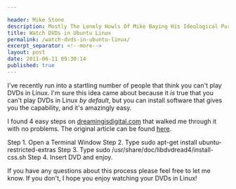 ```yaml
---

header: Mike Stone
description: Mostly The Lonely Howls Of Mike Baying His Ideological Purity At The Moon
title: Watch DVDs in Ubuntu Linux
permalink: /watch-dvds-in-ubuntu-linux/
excerpt_separator: <!--more-->
layout: post
date: 2011-06-11 09:30:14
published: true
---
```



I've recently run into a startling number of people that think you can't play DVDs in Linux. I'm sure this idea came about because it _is_ true that you can't play DVDs in Linux _by default_, but you can install software that gives you the capability, and it's amazingly easy.

<!--more-->

I found 4 easy steps on [dreamingisdigital.com](http://www.dreamingisdigital.com/) that walked me through it with no problems. The original article can be found [here](http://www.dreamingisdigital.com/2011/05/13/how-to-play-dvds-in-ubuntu-11-04/).

Step 1. Open a Terminal Window Step 2. Type sudo apt-get install ubuntu-restricted-extras Step 3. Type sudo /usr/share/doc/libdvdread4/install-css.sh Step 4. Insert DVD and enjoy.

If you have any questions about this process please feel free to let me know. If you don't, I hope you enjoy watching your DVDs in Linux!
